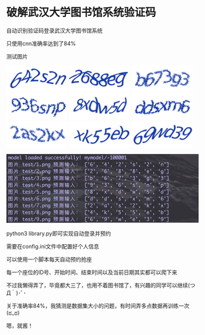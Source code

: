 # 破解武汉大学图书馆系统验证码
自动识别验证码登录武汉大学图书馆系统

只使用cnn准确率达到了84%


测试图片

![avatar](test/1.png)
![avatar](test/2.png)
![avatar](test/3.png)
![avatar](test/4.png)
![avatar](test/5.png)
![avatar](test/6.png)
![avatar](test/7.png)
![avatar](test/8.png)
![avatar](test/9.png)


![avatar](res/4.png)




python3 library.py即可实现自动登录并预约

需要在config.ini文件中配置好个人信息

可以使用一个脚本每天自动预约抢座




每一个座位的ID号、开始时间、结束时间以及当前日期其实都可以爬下来

不过我懒得弄了，毕竟都大三了，也用不着图书馆了，有兴趣的同学可以继续(つД｀)･ﾟ･

关于准确率84%，我猜测是数据集大小的问题，有时间弄多点数据再训练一次(ಥ_ಥ)

嗯，就酱！
